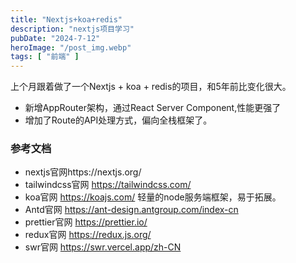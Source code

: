 ```yaml
---
title: "Nextjs+koa+redis"
description: "nextjs项目学习"
pubDate: "2024-7-12"
heroImage: "/post_img.webp"
tags: [ "前端" ]
---
```

上个月跟着做了一个Nextjs + koa + redis的项目，和5年前比变化很大。
- 新增AppRouter架构，通过React Server Component,性能更强了
- 增加了Route的API处理方式，偏向全栈框架了。
### 参考文档
- nextjs官网https://nextjs.org/
- tailwindcss官网 https://tailwindcss.com/
- koa官网 https://koajs.com/ 轻量的node服务端框架，易于拓展。
- Antd官网 https://ant-design.antgroup.com/index-cn
- prettier官网 https://prettier.io/
- redux官网 https://redux.js.org/
- swr官网 https://swr.vercel.app/zh-CN